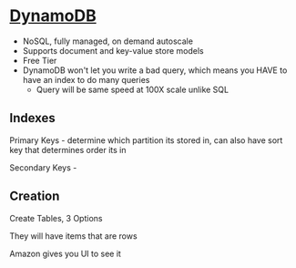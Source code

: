 # [DynamoDB](https://docs.aws.amazon.com/amazondynamodb/latest/developerguide/Introduction.html)

- NoSQL, fully managed, on demand autoscale
- Supports document and key-value store models
- Free Tier 
- DynamoDB won't let you write a bad query, which means you HAVE to have an index to do many queries
  - Query will be same speed at 100X scale unlike SQL


## Indexes

Primary Keys - determine which partition its stored in, can also have sort key that determines order its in

Secondary Keys - 

## Creation

Create Tables, 3 Options

They will have items that are rows

Amazon gives you UI to see it 

